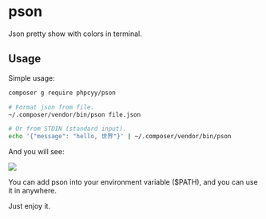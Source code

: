 # pson

Json pretty show with colors in terminal.


## Usage

Simple usage: 

```bash
composer g require phpcyy/pson

# Format json from file.
~/.composer/vendor/bin/pson file.json

# Or from STDIN (standard input).
echo '{"message": "hello, 世界"}' | ~/.composer/vendor/bin/pson
```

And you will see:
 
![](https://ws1.sinaimg.cn/large/c35c3fddgy1g0s6ngw49cj20mb02b0sn.jpg)

You can add pson into your environment variable ($PATH), and you can use it in anywhere.

Just enjoy it.
